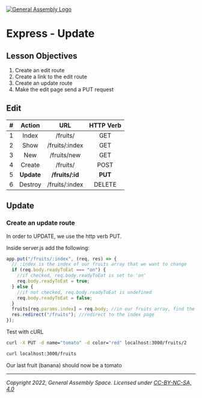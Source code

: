 [![General Assembly Logo](https://ga-dash.s3.amazonaws.com/production/assets/logo-9f88ae6c9c3871690e33280fcf557f33.png)](https://generalassemb.ly)

# Express - Update

## Lesson Objectives

1. Create an edit route
1. Create a link to the edit route
1. Create an update route
1. Make the edit page send a PUT request

## Edit

|   #   |   Action   |       URL       | HTTP Verb |
| :---: | :--------: | :-------------: | :-------: |
|   1   |   Index    |    /fruits/     |    GET    |
|   2   |    Show    | /fruits/:index  |    GET    |
|   3   |    New     |   /fruits/new   |    GET    |
|   4   |   Create   |    /fruits/     |   POST    |
|   5   | **Update** | **/fruits/:id** |  **PUT**  |
|   6   |  Destroy   | /fruits/:index  |  DELETE   |

## Update

### Create an update route

In order to UPDATE, we use the http verb PUT.

Inside server.js add the following:

```javascript
app.put("/fruits/:index", (req, res) => {
  // :index is the index of our fruits array that we want to change
  if (req.body.readyToEat === "on") {
    //if checked, req.body.readyToEat is set to 'on'
    req.body.readyToEat = true;
  } else {
    //if not checked, req.body.readyToEat is undefined
    req.body.readyToEat = false;
  }
  fruits[req.params.index] = req.body; //in our fruits array, find the index that is specified in the url (:index).  Set that element to the value of req.body (the input data)
  res.redirect("/fruits"); //redirect to the index page
});
```

Test with cURL

```bash
curl -X PUT -d name="tomato" -d color="red" localhost:3000/fruits/2
```

```bash
curl localhost:3000/fruits
```

Our last fruit (banana) should now be a tomato

---

_Copyright 2022, General Assembly Space. Licensed under [CC-BY-NC-SA, 4.0](https://creativecommons.org/licenses/by-nc-sa/4.0/)_
